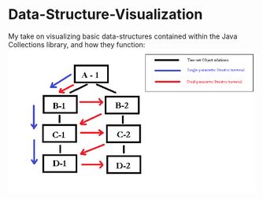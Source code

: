 # Data-Structure-Visualization
My take on visualizing basic data-structures contained within the Java Collections library, and how they function:
![alt text][logo]

[logo]: https://raw.githubusercontent.com/OneHandKlap/Data-Structure-Visualization/master/Tree-set-iterator.png
